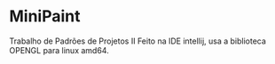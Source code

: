# MiniPaint
Trabalho de Padrões de Projetos II Feito na IDE intellij, usa a biblioteca OPENGL para linux amd64.
